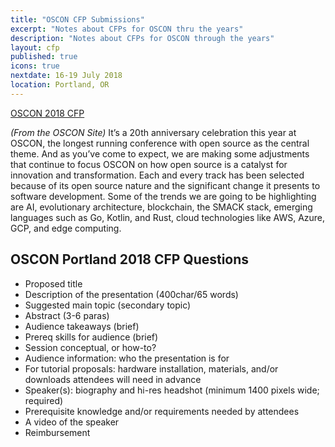 ```yaml
---
title: "OSCON CFP Submissions"
excerpt: "Notes about CFPs for OSCON thru the years"
description: "Notes about CFPs for OSCON through the years"
layout: cfp
published: true
icons: true
nextdate: 16-19 July 2018
location: Portland, OR
---
```


[OSCON 2018 CFP](https://conferences.oreilly.com/oscon/oscon-or/public/cfp/615)

_(From the OSCON Site)_ It’s a 20th anniversary celebration this year at OSCON, the longest running conference with open source as the central theme. And as you’ve come to expect, we are making some adjustments that continue to focus OSCON on how open source is a catalyst for innovation and transformation. Each and every track has been selected because of its open source nature and the significant change it presents to software development. Some of the trends we are going to be highlighting are AI, evolutionary architecture, blockchain, the SMACK stack, emerging languages such as Go, Kotlin, and Rust, cloud technologies like AWS, Azure, GCP, and edge computing.

## OSCON Portland 2018 CFP Questions
- Proposed title
- Description of the presentation (400char/65 words)
- Suggested main topic (secondary topic)
- Abstract (3-6 paras)
- Audience takeaways (brief)
- Prereq skills for audience (brief)
- Session conceptual, or how-to?
- Audience information: who the presentation is for
- For tutorial proposals: hardware installation, materials, and/or downloads attendees will need in advance
- Speaker(s): biography and hi-res headshot (minimum 1400 pixels wide; required)
- Prerequisite knowledge and/or requirements needed by attendees
- A video of the speaker
- Reimbursement
